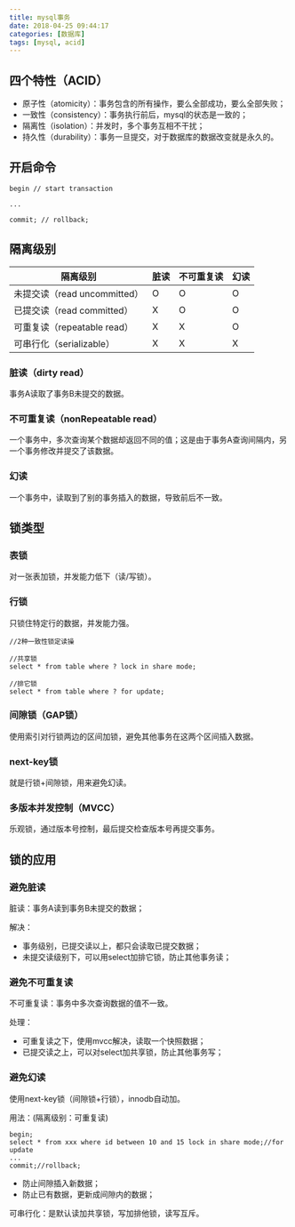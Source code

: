 ```yaml
---
title: mysql事务
date: 2018-04-25 09:44:17
categories: [数据库]
tags: [mysql, acid]
---
```


## 四个特性（ACID）

+ 原子性（atomicity）：事务包含的所有操作，要么全部成功，要么全部失败；
+ 一致性（consistency）：事务执行前后，mysql的状态是一致的；
+ 隔离性（isolation）：并发时，多个事务互相不干扰；
+ 持久性（durability）：事务一旦提交，对于数据库的数据改变就是永久的。

## 开启命令

```
begin // start transaction

...

commit; // rollback;
```

## 隔离级别

|隔离级别|脏读|不可重复读|幻读|
|---|---|---|---|
|未提交读（read uncommitted）|O|O|O|
|已提交读（read committed）|X|O|O|
|可重复读（repeatable read）|X|X|O|
|可串行化（serializable）|X|X|X|

### 脏读（dirty read）

事务A读取了事务B未提交的数据。

### 不可重复读（nonRepeatable read）

一个事务中，多次查询某个数据却返回不同的值；这是由于事务A查询间隔内，另一个事务修改并提交了该数据。

### 幻读

一个事务中，读取到了别的事务插入的数据，导致前后不一致。

## 锁类型

### 表锁

对一张表加锁，并发能力低下（读/写锁）。

### 行锁

只锁住特定行的数据，并发能力强。

```
//2种一致性锁定读操

//共享锁
select * from table where ? lock in share mode;

//排它锁
select * from table where ? for update;
```

### 间隙锁（GAP锁）

使用索引对行锁两边的区间加锁，避免其他事务在这两个区间插入数据。

### next-key锁

就是行锁+间隙锁，用来避免幻读。

### 多版本并发控制（MVCC）

乐观锁，通过版本号控制，最后提交检查版本号再提交事务。

## 锁的应用

### 避免脏读

脏读：事务A读到事务B未提交的数据；

解决：

+ 事务级别，已提交读以上，都只会读取已提交数据；
+ 未提交读级别下，可以用select加排它锁，防止其他事务读；

### 避免不可重复读

不可重复读：事务中多次查询数据的值不一致。

处理：

+ 可重复读之下，使用mvcc解决，读取一个快照数据；
+ 已提交读之上，可以对select加共享锁，防止其他事务写；

### 避免幻读

使用next-key锁（间隙锁+行锁），innodb自动加。

用法：(隔离级别：可重复读)

```
begin;
select * from xxx where id between 10 and 15 lock in share mode;//for update
...
commit;//rollback;
```

+ 防止间隙插入新数据；
+ 防止已有数据，更新成间隙内的数据；

可串行化：是默认读加共享锁，写加排他锁，读写互斥。
